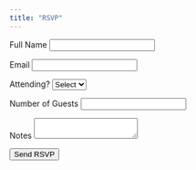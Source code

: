 ```yaml
---
title: "RSVP"
---
```

<form name="rsvp" method="POST" data-netlify="true" netlify-honeypot="bot-field">
  <input type="hidden" name="form-name" value="rsvp">
  <p style="display:none"><label>Don’t fill this: <input name="bot-field"></label></p>

  <p><label>Full Name <input type="text" name="name" required></label></p>
  <p><label>Email <input type="email" name="email" required></label></p>
  <p>
    <label>Attending?
      <select name="attending" required>
        <option value="">Select</option>
        <option>Yes</option>
        <option>No</option>
      </select>
    </label>
  </p>
  <p><label>Number of Guests <input type="number" name="guests" min="0" step="1"></label></p>
  <p><label>Notes <textarea name="message"></textarea></label></p>
  <p><button type="submit">Send RSVP</button></p>
</form>
